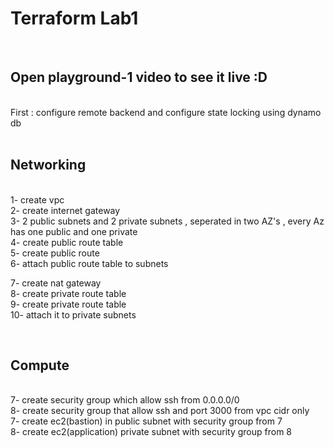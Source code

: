 <h1>Terraform Lab1</h1>

</br>

<h2>Open playground-1 video to see it live :D</h2>

</br>
First : configure remote backend and configure state locking using dynamo db</br>
</br>

<h2>Networking </h2></br>
1- create vpc </br>
2- create internet gateway </br>
3- 2 public subnets and 2 private subnets , seperated in two AZ's , every Az has one public and one private </br>
4- create public route table </br>
5- create public route </br>
6- attach public route table to subnets </br>

7- create nat gateway</br> 
8- create private route table </br>
9- create private route table</br>
10- attach it to private subnets</br>

</br>
<h2> Compute </h2></br>
7- create security group which allow ssh from 0.0.0.0/0 </br>
8- create security group that allow ssh and port 3000 from vpc cidr only </br>
7- create ec2(bastion) in public subnet with security group from 7 </br>
8- create ec2(application) private subnet with security group from 8 </br>
</br></br>


